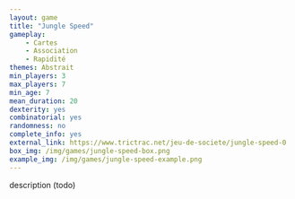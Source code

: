 ```yaml
---
layout: game
title: "Jungle Speed"
gameplay:
    - Cartes
    - Association
    - Rapidité
themes: Abstrait
min_players: 3
max_players: 7
min_age: 7
mean_duration: 20
dexterity: yes
combinatorial: yes
randomness: no
complete_info: yes
external_link: https://www.trictrac.net/jeu-de-societe/jungle-speed-0
box_img: /img/games/jungle-speed-box.png
example_img: /img/games/jungle-speed-example.png
---
```


description (todo)